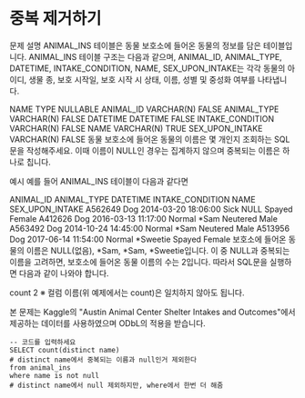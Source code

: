 # 중복 제거하기
문제 설명
ANIMAL_INS 테이블은 동물 보호소에 들어온 동물의 정보를 담은 테이블입니다. ANIMAL_INS 테이블 구조는 다음과 같으며, ANIMAL_ID, ANIMAL_TYPE, DATETIME, INTAKE_CONDITION, NAME, SEX_UPON_INTAKE는 각각 동물의 아이디, 생물 종, 보호 시작일, 보호 시작 시 상태, 이름, 성별 및 중성화 여부를 나타냅니다.

NAME	TYPE	NULLABLE
ANIMAL_ID	VARCHAR(N)	FALSE
ANIMAL_TYPE	VARCHAR(N)	FALSE
DATETIME	DATETIME	FALSE
INTAKE_CONDITION	VARCHAR(N)	FALSE
NAME	VARCHAR(N)	TRUE
SEX_UPON_INTAKE	VARCHAR(N)	FALSE
동물 보호소에 들어온 동물의 이름은 몇 개인지 조회하는 SQL 문을 작성해주세요. 이때 이름이 NULL인 경우는 집계하지 않으며 중복되는 이름은 하나로 칩니다.

예시
예를 들어 ANIMAL_INS 테이블이 다음과 같다면

ANIMAL_ID	ANIMAL_TYPE	DATETIME	INTAKE_CONDITION	NAME	SEX_UPON_INTAKE
A562649	Dog	2014-03-20 18:06:00	Sick	NULL	Spayed Female
A412626	Dog	2016-03-13 11:17:00	Normal	*Sam	Neutered Male
A563492	Dog	2014-10-24 14:45:00	Normal	*Sam	Neutered Male
A513956	Dog	2017-06-14 11:54:00	Normal	*Sweetie	Spayed Female
보호소에 들어온 동물의 이름은 NULL(없음), *Sam, *Sam, *Sweetie입니다. 이 중 NULL과 중복되는 이름을 고려하면, 보호소에 들어온 동물 이름의 수는 2입니다. 따라서 SQL문을 실행하면 다음과 같이 나와야 합니다.

count
2
※ 컬럼 이름(위 예제에서는 count)은 일치하지 않아도 됩니다.

본 문제는 Kaggle의 "Austin Animal Center Shelter Intakes and Outcomes"에서 제공하는 데이터를 사용하였으며 ODbL의 적용을 받습니다.

```mysql
-- 코드를 입력하세요
SELECT count(distinct name)
# distinct name에서 중복되는 이름과 null인거 제외한다
from animal_ins
where name is not null
# distinct name에서 null 제외하지만, where에서 한번 더 해줌
```

